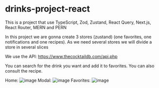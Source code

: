 # drinks-project-react
 
 This is a project that use TypeScript, Zod, Zustand, React Query, Next.js, React Router, MERN and PERN

In this project we are gonna create 3 stores (zustand) (one favorites, one notifications and one recipes).
As we need several stores we will divide a store in several slices

We use the API: https://www.thecocktaildb.com/api.php

You can search for the drink you want and add it to favorites. You can also consult the recipe.

Home:
![image](https://github.com/user-attachments/assets/c667f2c0-5beb-4893-b670-8e70b404f9e9)
Modal:
![image](https://github.com/user-attachments/assets/a873c0f6-cf5a-42b5-a8d5-7352559ba52a)
Favorites:
![image](https://github.com/user-attachments/assets/180ff2a6-e2b9-446c-82fa-88f169f5bf08)
